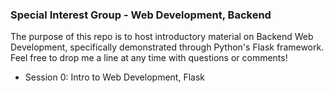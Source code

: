 ### Special Interest Group - Web Development, Backend

The purpose of this repo is to host introductory material on Backend Web Development, specifically demonstrated through Python's Flask framework. Feel free to drop me a line at any time with questions or comments!

- Session 0: Intro to Web Development, Flask
